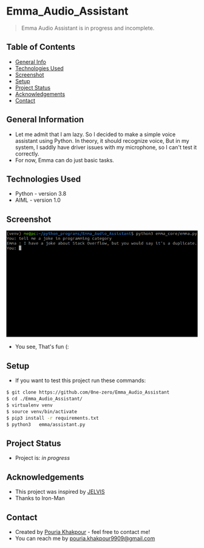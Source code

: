 # Emma_Audio_Assistant
> Emma Audio Assistant is in progress and incomplete.

## Table of Contents
* [General Info](#general-information)
* [Technologies Used](#technologies-used)
* [Screenshot](#screenshot)
* [Setup](#setup)
* [Project Status](#project-status)
* [Acknowledgements](#acknowledgements)
* [Contact](#contact)
<!-- * [License](#license) -->


## General Information
- Let me admit that I am lazy. So I decided to make a simple voice assistant using Python.
In theory, it should recognize voice, But in my system, I saddly have driver issues with my microphone, so I can't test it correctly.
- For now, Emma can do just basic tasks.


## Technologies Used
- Python - version 3.8
- AIML   - version 1.0

## Screenshot
![Emma-joke](https://github.com/0ne-zero/Emma_Audio_Assistant/blob/main/screenshot/Screenshot%20from%202022-02-28%2015-04-40-cleaned.png)
- You see, That's fun (:

## Setup
- If you want to test this project run these commands:

```bash
$ git clone https://github.com/0ne-zero/Emma_Audio_Assistant
$ cd ./Emma_Audio_Assistant/
$ virtualenv venv
$ source venv/bin/activate
$ pip3 install -r requirements.txt
$ python3   emma/assistant.py
```

## Project Status
- Project is: _in progress_

## Acknowledgements
- This project was inspired by [JELVIS](https://github.com/kiahamedi/JELVIS)
- Thanks to Iron-Man


## Contact
- Created by [Pouria Khakpour](https://github.com/0ne-zero) - feel free to contact me!
- You can reach me by pouria.khakpour9909@gmail.com
